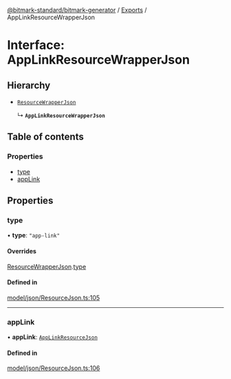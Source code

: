 [@bitmark-standard/bitmark-generator](../API.md) / [Exports](../modules.md) / AppLinkResourceWrapperJson

# Interface: AppLinkResourceWrapperJson

## Hierarchy

- [`ResourceWrapperJson`](ResourceWrapperJson.md)

  ↳ **`AppLinkResourceWrapperJson`**

## Table of contents

### Properties

- [type](AppLinkResourceWrapperJson.md#type)
- [appLink](AppLinkResourceWrapperJson.md#appLink)

## Properties

### type

• **type**: ``"app-link"``

#### Overrides

[ResourceWrapperJson](ResourceWrapperJson.md).[type](ResourceWrapperJson.md#type)

#### Defined in

[model/json/ResourceJson.ts:105](https://github.com/getMoreBrain/bitmark-generator/blob/416295c/src/model/json/ResourceJson.ts#L105)

___

### appLink

• **appLink**: [`AppLinkResourceJson`](AppLinkResourceJson.md)

#### Defined in

[model/json/ResourceJson.ts:106](https://github.com/getMoreBrain/bitmark-generator/blob/416295c/src/model/json/ResourceJson.ts#L106)
